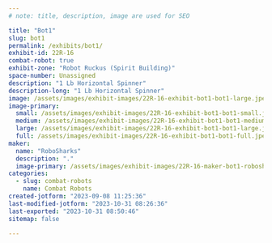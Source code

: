 ```yaml
---
# note: title, description, image are used for SEO

title: "Bot1"
slug: bot1
permalink: /exhibits/bot1/
exhibit-id: 22R-16
combat-robot: true
exhibit-zone: "Robot Ruckus (Spirit Building)"
space-number: Unassigned
description: "1 Lb Horizontal Spinner"
description-long: "1 Lb Horizontal Spinner"
image: /assets/images/exhibit-images/22R-16-exhibit-bot1-bot1-large.jpeg
image-primary: 
  small: /assets/images/exhibit-images/22R-16-exhibit-bot1-bot1-small.jpeg
  medium: /assets/images/exhibit-images/22R-16-exhibit-bot1-bot1-medium.jpeg
  large: /assets/images/exhibit-images/22R-16-exhibit-bot1-bot1-large.jpeg
  full: /assets/images/exhibit-images/22R-16-exhibit-bot1-bot1-full.jpeg
maker: 
  name: "RoboSharks"
  description: "."
  image-primary: /assets/images/exhibit-images/22R-16-maker-bot1-robosharks-logo-medium.jpg
categories: 
  - slug: combat-robots
    name: Combat Robots
created-jotform: "2023-09-08 11:25:36"
last-modified-jotform: "2023-10-31 08:26:36"
last-exported: "2023-10-31 08:50:46"
sitemap: false

---
```

